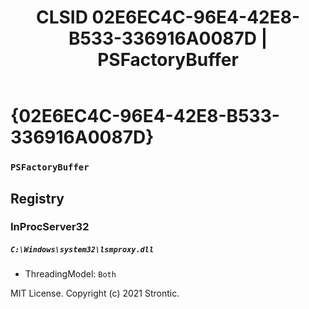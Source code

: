 ﻿---
title: "CLSID 02E6EC4C-96E4-42E8-B533-336916A0087D | PSFactoryBuffer"
excerpt: What is COM-Object CLSID 02E6EC4C-96E4-42E8-B533-336916A0087D?
---

# {02E6EC4C-96E4-42E8-B533-336916A0087D}

### `PSFactoryBuffer`

## Registry


### InProcServer32

##### `C:\Windows\system32\lsmproxy.dll`
* ThreadingModel: `Both`

MIT License. Copyright (c) 2021 Strontic.


